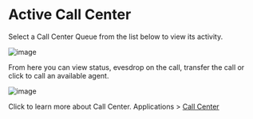 # Active Call Center

Select a Call Center Queue from the list below to view its activity.

![image](../_static/images/Status/active_call_center/fusionpbx_active_call_center.jpg)

From here you can view status, evesdrop on the call, transfer the call
or click to call an available agent.

![image](../_static/images/Status/active_call_center/fusionpbx_active_call_center_status.jpg)

Click to learn more about Call Center. Applications \> [Call
Center](/en/latest/applications/call_center.html)
